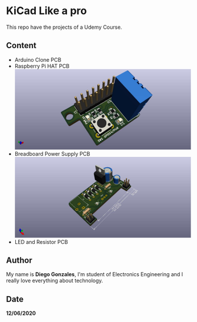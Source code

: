 # KiCad Like a pro

This repo have the projects of a Udemy Course.

## Content

- Arduino Clone PCB
- Raspberry Pi HAT PCB
![image](https://github.com/DiegoGonzales11/KiCad-Like-a-pro/blob/master/Raspberry%20Pi%20HAT/Raspberry%20Pi%20HAT%20f1.jpg)
- Breadboard Power Supply PCB
![image](https://github.com/DiegoGonzales11/KiCad-Like-a-pro/blob/master/Breadboar%20Power%20Supply%20v1/Breadboar%20Power%20Supply%20v1.jpg)
- LED and Resistor PCB

## Author

My name is **Diego Gonzales**, I'm student of Electronics Engineering and I really love everything about technology.

## Date

**12/06/2020**
